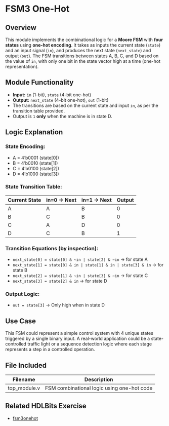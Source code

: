 # FSM3 One-Hot

## Overview
This module implements the combinational logic for a **Moore FSM** with **four states** using **one-hot encoding**. It takes as inputs the current state (`state`) and an input signal (`in`), and produces the next state (`next_state`) and output (`out`). The FSM transitions between states A, B, C, and D based on the value of `in`, with only one bit in the state vector high at a time (one-hot representation).

## Module Functionality
- **Input:** `in` (1-bit), `state` (4-bit one-hot)
- **Output:** `next_state` (4-bit one-hot), `out` (1-bit)
- The transitions are based on the current state and input `in`, as per the transition table provided.
- Output is `1` **only** when the machine is in state D.

## Logic Explanation
### State Encoding:
- A = 4’b0001 (state[0])
- B = 4’b0010 (state[1])
- C = 4’b0100 (state[2])
- D = 4’b1000 (state[3])

### State Transition Table:
| Current State | in=0 → Next | in=1 → Next | Output |
|---------------|-------------|-------------|--------|
| A             | A           | B           | 0      |
| B             | C           | B           | 0      |
| C             | A           | D           | 0      |
| D             | C           | B           | 1      |

### Transition Equations (by inspection):
- `next_state[0] = state[0] & ~in | state[2] & ~in` → for state A
- `next_state[1] = state[0] & in | state[1] & in | state[3] & in` → for state B
- `next_state[2] = state[1] & ~in | state[3] & ~in` → for state C
- `next_state[3] = state[2] & in` → for state D

### Output Logic:
- `out = state[3]` → Only high when in state D

## Use Case
This FSM could represent a simple control system with 4 unique states triggered by a single binary input. A real-world application could be a state-controlled traffic light or a sequence detection logic where each stage represents a step in a controlled operation.

## File Included

| Filename     | Description                                |
|--------------|--------------------------------------------|
| top_module.v | FSM combinational logic using one-hot code |

## Related HDLBits Exercise
- [fsm3onehot](https://hdlbits.01xz.net/wiki/Fsm3onehot)
